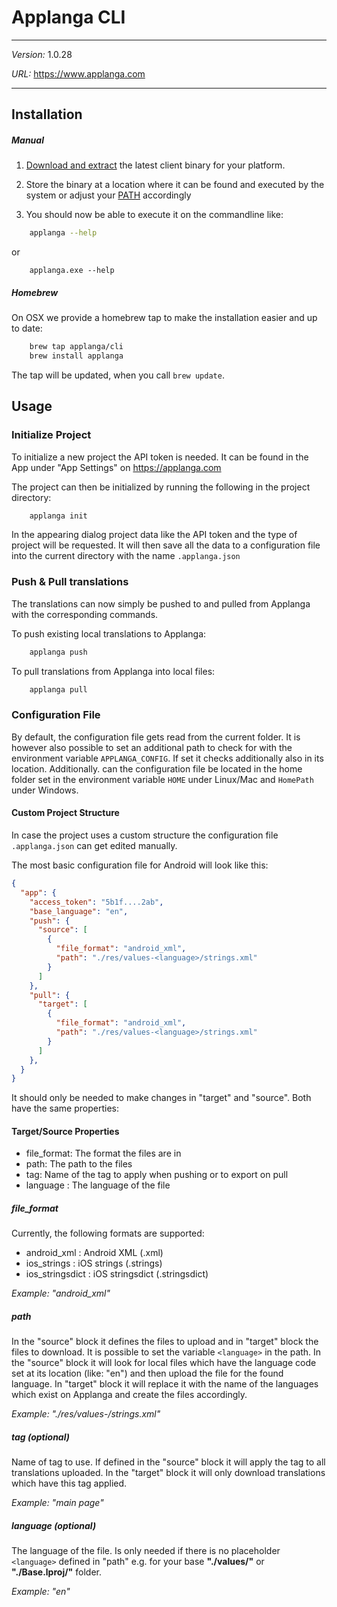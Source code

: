 # Applanga CLI

***
*Version:* 1.0.28

*URL:* <https://www.applanga.com>
***

## Installation

##### Manual

1. [Download and extract](https://github.com/applanga/applanga-cli/releases/latest) the latest client binary for your platform.

2. Store the binary at a location where it can be found and executed by the system or adjust your [PATH](https://en.wikipedia.org/wiki/PATH_(variable)) accordingly

3. You should now be able to execute it on the commandline like:

```sh
	applanga --help
```
or

```batch
	applanga.exe --help
```


##### Homebrew

On OSX we provide a homebrew tap to make the installation easier and up to date:

```sh
	brew tap applanga/cli
	brew install applanga
```

The tap will be updated, when you call `brew update`.
## Usage

### Initialize Project

To initialize a new project the API token is needed. It can be found in the App under "App Settings" on https://applanga.com

The project can then be initialized by running the following in the project directory:

```sh
	applanga init
```

In the appearing dialog project data like the API token and the type of project will be requested.
It will then save all the data to a configuration file into the current directory with the name `.applanga.json`


### Push & Pull translations

The translations can now simply be pushed to and pulled from Applanga with the corresponding commands.

To push existing local translations to Applanga:

```sh
	applanga push
```

To pull translations from Applanga into local files:

```sh
	applanga pull
```


### Configuration File

By default, the configuration file gets read from the current folder. It is however also possible to set an additional path to check for with the environment variable `APPLANGA_CONFIG`. If set it checks additionally also in its location.
Additionally. can the configuration file be located in the home folder set in the environment variable `HOME` under Linux/Mac and `HomePath` under Windows.


#### Custom Project Structure

In case the project uses a custom structure the configuration file `.applanga.json` can get edited manually.

The most basic configuration file for Android will look like this:

```json
{
  "app": {
    "access_token": "5b1f....2ab",
    "base_language": "en",
    "push": {
      "source": [
        {
          "file_format": "android_xml",
          "path": "./res/values-<language>/strings.xml"
        }
      ]
    },
    "pull": {
      "target": [
        {
          "file_format": "android_xml",
          "path": "./res/values-<language>/strings.xml"
        }
      ]
    },
  }
}
```

It should only be needed to make changes in "target" and "source". Both have the same properties:

#### Target/Source Properties

 - file_format: The format the files are in
 - path: The path to the files
 - tag: Name of the tag to apply when pushing or to export on pull
 - language : The language of the file


##### file_format

Currently, the following formats are supported:

 - android_xml : Android XML (.xml)
 - ios_strings : iOS strings (.strings)
 - ios_stringsdict : iOS stringsdict (.stringsdict)

*Example: "android_xml"*


##### path

In the "source" block it defines the files to upload and in "target" block the files to download.
It is possible to set the variable `<language>` in the path. In the "source" block it will look for local files which have the language code set at its location (like: "en") and then upload the file for the found language. In "target" block it will replace it with the name of the languages which exist on Applanga and create the files accordingly.

*Example: "./res/values-<language>/strings.xml"*


##### tag (optional)

Name of tag to use. If defined in the "source" block it will apply the tag to all translations uploaded. In the "target" block it will only download translations which have this tag applied.

*Example: "main page"*


##### language (optional)

The language of the file. Is only needed if there is no placeholder `<language>` defined in "path" e.g. for your base **"./values/"** or **"./Base.lproj/"** folder.

*Example: "en"*
